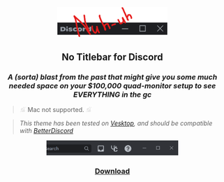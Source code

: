<p align="center">
    <img width="50%" src="image-2.png"></img>
</p>
<h2 align="center">No Titlebar for Discord</h2>
<h3 align="center"><i>A (sorta) blast from the past that might give you some much needed space on your $100,000 quad-monitor setup to see EVERYTHING in the gc</i></h3>

> <img width="14px" src="image-1.png"></img> Mac not supported. <img width="14px" src="image-1.png"></img>

> *This theme has been tested on [Vesktop](https://github.com/Vencord/Vesktop/), and should be compatible with [BetterDiscord](https://betterdiscord.app)*

<p align="center">
    <img width="60%" src="image.png"></img>
</p>

<h3 align="center"><a href="https://github.com/kckarnige/notitlebar-theme/blob/main/classicTitlebar.theme.css">Download</a></h3>